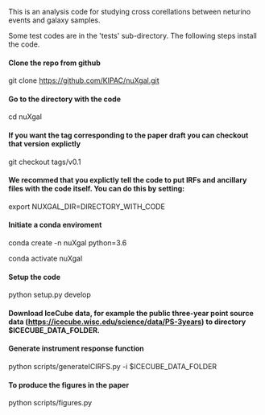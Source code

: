 


This is an analysis code for studying cross corellations between neturino events and galaxy samples.

Some test codes are in the 'tests' sub-directory.
The following steps install the code. 

#### Clone the repo from github
git clone https://github.com/KIPAC/nuXgal.git

#### Go to the directory with the code
cd nuXgal

#### If you want the tag corresponding to the paper draft you can checkout that version explictly
git checkout tags/v0.1

#### We recommed that you explictly tell the code to put IRFs and ancillary files with the code itself.  You can do this by setting:
export NUXGAL_DIR=DIRECTORY_WITH_CODE

#### Initiate a conda enviroment 
conda create -n nuXgal python=3.6 

conda activate nuXgal

#### Setup the code
python setup.py develop

#### Download IceCube data, for example the public three-year point source data (https://icecube.wisc.edu/science/data/PS-3years) to directory $ICECUBE_DATA_FOLDER.

#### Generate instrument response function
python scripts/generateICIRFS.py -i $ICECUBE_DATA_FOLDER

#### To produce the figures in the paper
python scripts/figures.py 
